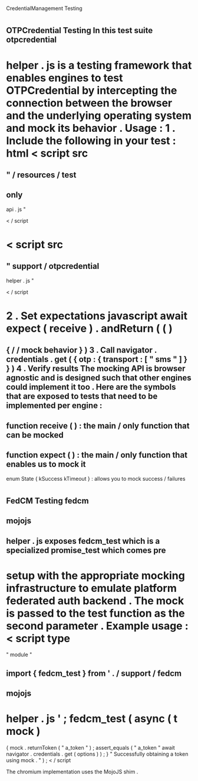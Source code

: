 #
CredentialManagement
Testing
#
#
OTPCredential
Testing
In
this
test
suite
otpcredential
-
helper
.
js
is
a
testing
framework
that
enables
engines
to
test
OTPCredential
by
intercepting
the
connection
between
the
browser
and
the
underlying
operating
system
and
mock
its
behavior
.
Usage
:
1
.
Include
the
following
in
your
test
:
html
<
script
src
=
"
/
resources
/
test
-
only
-
api
.
js
"
>
<
/
script
>
<
script
src
=
"
support
/
otpcredential
-
helper
.
js
"
>
<
/
script
>
2
.
Set
expectations
javascript
await
expect
(
receive
)
.
andReturn
(
(
)
=
>
{
/
/
mock
behavior
}
)
3
.
Call
navigator
.
credentials
.
get
(
{
otp
:
{
transport
:
[
"
sms
"
]
}
}
)
4
.
Verify
results
The
mocking
API
is
browser
agnostic
and
is
designed
such
that
other
engines
could
implement
it
too
.
Here
are
the
symbols
that
are
exposed
to
tests
that
need
to
be
implemented
per
engine
:
-
function
receive
(
)
:
the
main
/
only
function
that
can
be
mocked
-
function
expect
(
)
:
the
main
/
only
function
that
enables
us
to
mock
it
-
enum
State
{
kSuccess
kTimeout
}
:
allows
you
to
mock
success
/
failures
#
#
FedCM
Testing
fedcm
-
mojojs
-
helper
.
js
exposes
fedcm_test
which
is
a
specialized
promise_test
which
comes
pre
-
setup
with
the
appropriate
mocking
infrastructure
to
emulate
platform
federated
auth
backend
.
The
mock
is
passed
to
the
test
function
as
the
second
parameter
.
Example
usage
:
<
script
type
=
"
module
"
>
import
{
fedcm_test
}
from
'
.
/
support
/
fedcm
-
mojojs
-
helper
.
js
'
;
fedcm_test
(
async
(
t
mock
)
=
>
{
mock
.
returnToken
(
"
a_token
"
)
;
assert_equals
(
"
a_token
"
await
navigator
.
credentials
.
get
(
options
)
)
;
}
"
Successfully
obtaining
a
token
using
mock
.
"
)
;
<
/
script
>
The
chromium
implementation
uses
the
MojoJS
shim
.
